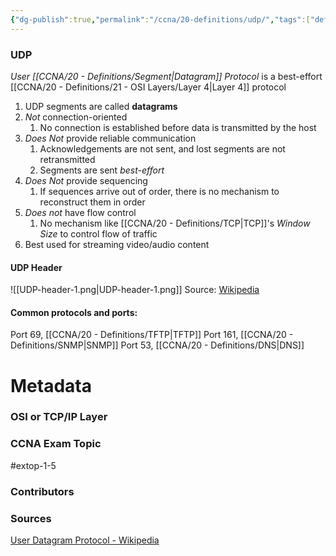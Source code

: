 ```yaml
---
{"dg-publish":true,"permalink":"/ccna/20-definitions/udp/","tags":["defs_ccna"],"created":"2023-11-04T12:45:23.000-07:00","updated":"2023-11-12T18:23:43.000-08:00"}
---
```


### UDP
*User [[CCNA/20 - Definitions/Segment\|Datagram]] Protocol* is a best-effort [[CCNA/20 - Definitions/21 - OSI Layers/Layer 4\|Layer 4]] protocol
1. UDP segments are called **datagrams**
2. *Not* connection-oriented
	1. No connection is established before data is transmitted by the host
3. *Does Not* provide reliable communication
	1. Acknowledgements are not sent, and lost segments are not retransmitted
	2. Segments are sent *best-effort*
4. *Does Not* provide sequencing
	1. If sequences arrive out of order, there is no mechanism to reconstruct them in order
5. *Does not* have flow control
	1. No mechanism like [[CCNA/20 - Definitions/TCP\|TCP]]'s *Window Size* to control flow of traffic
6. Best used for streaming video/audio content
#### UDP Header
![[UDP-header-1.png\|UDP-header-1.png]]
Source: [Wikipedia](https://en.wikipedia.org/wiki/User_Datagram_Protocol#UDP_datagram_structure)
#### Common protocols and ports:
Port 69,  [[CCNA/20 - Definitions/TFTP\|TFTP]]
Port 161, [[CCNA/20 - Definitions/SNMP\|SNMP]]
Port 53, [[CCNA/20 - Definitions/DNS\|DNS]]

# Metadata
### OSI or TCP/IP Layer

### CCNA Exam Topic
#extop-1-5
### Contributors

### Sources
[User Datagram Protocol - Wikipedia](https://en.wikipedia.org/wiki/User_Datagram_Protocol)